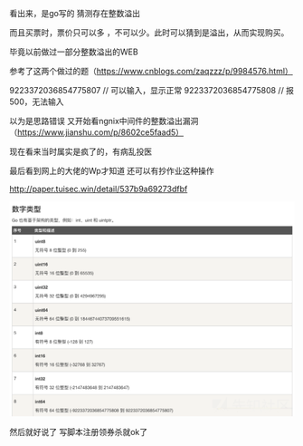 看出来，是go写的 猜测存在整数溢出

而且买票时，票价只可以多 ，不可以少。此时可以猜到是溢出，从而实现购买。

毕竟以前做过一部分整数溢出的WEB

参考了这两个做过的题（https://www.cnblogs.com/zaqzzz/p/9984576.html）

9223372036854775807   // 可以输入，显示正常
9223372036854775808   // 报500，无法输入

以为是思路错误 又开始看ngnix中间件的整数溢出漏洞（https://www.jianshu.com/p/8602ce5faad5）

现在看来当时属实是疯了的，有病乱投医

最后看到网上的大佬的Wp才知道 还可以有抄作业这种操作

http://paper.tuisec.win/detail/537b9a69273dfbf

<img src="/contest/2019.4.12DDCTF/[WEB]大吉大利，今晚吃鸡/76b907ddf944d20a2d21fd2a7e9124dc.png">

然后就好说了 写脚本注册领券杀就ok了
